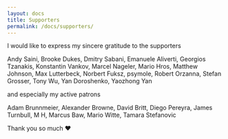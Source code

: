 ```yaml
---
layout: docs
title: Supporters
permalink: /docs/supporters/
---
```


I would like to express my sincere gratitude to the supporters

Andy Saini,
Brooke Dukes,
Dmitry Sabani,
Emanuele Aliverti,
Georgios Tzanakis,
Konstantin Vankov,
Marcel Nageler,
Mario Hros,
Matthew Johnson,
Max Lutterbeck,
Norbert Fuksz,
psymole,
Robert Orzanna,
Stefan Grosser,
Tony Wu,
Yan Doroshenko,
Yaozhong Yan

and especially my active patrons

Adam Brunnmeier,
Alexander Browne,
David Britt,
Diego Pereyra,
James Turnbull,
M H,
Marcus Baw,
Mario Witte,
Tamara Stefanovic

Thank you so much ❤️
